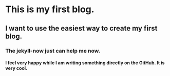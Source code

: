 # This is my first blog.
## I want to use the easiest way to create my first blog.
### The jekyII-now just can help me now.
#### I feel very happy while I am writing something directly on the GitHub. It is very cool.
